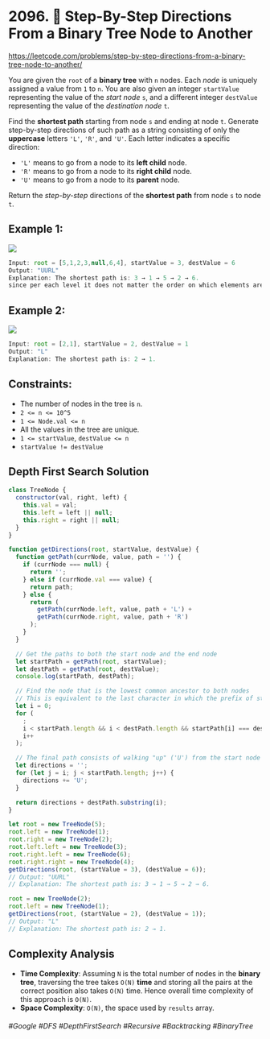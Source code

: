 # 2096.  🔎 Step-By-Step Directions From a Binary Tree Node to Another
https://leetcode.com/problems/step-by-step-directions-from-a-binary-tree-node-to-another/

You are given the `root` of a <b>binary tree</b> with `n` nodes. Each <i>node</i> is uniquely assigned a value from `1` to `n`. You are also given an integer `startValue` representing the value of the <i>start node</i> `s`, and a different integer `destValue` representing the value of the <i>destination node</i> `t`.

Find the <b>shortest path</b> starting from node `s` and ending at node `t`. Generate step-by-step directions of such path as a string consisting of only the <b>uppercase</b> letters `'L'`, `'R'`, and `'U'`. Each letter indicates a specific direction:

- `'L'` means to go from a node to its <b>left child</b> node.
- `'R'` means to go from a node to its <b>right child</b> node.
- `'U'` means to go from a node to its <b>parent</b> node.
 
Return the <i>step-by-step</i> directions of the <b>shortest path</b> from node `s` to node `t`.

 
## Example 1:
![](https://assets.leetcode.com/uploads/2021/11/15/eg1.png)
````js
Input: root = [5,1,2,3,null,6,4], startValue = 3, destValue = 6
Output: "UURL"
Explanation: The shortest path is: 3 → 1 → 5 → 2 → 6.
since per each level it does not matter the order on which elements are returned.
````
## Example 2:
![](https://assets.leetcode.com/uploads/2021/11/15/eg2.png)
````js
Input: root = [2,1], startValue = 2, destValue = 1
Output: "L"
Explanation: The shortest path is: 2 → 1.
````

## Constraints:

- The number of nodes in the tree is `n`.
- `2 <= n <= 10^5`
- `1 <= Node.val <= n`
- All the values in the tree are unique.
- `1 <= startValue`, `destValue <= n`
- `startValue != destValue`

## Depth First Search Solution
````js
class TreeNode {
  constructor(val, right, left) {
    this.val = val;
    this.left = left || null;
    this.right = right || null;
  }
}

function getDirections(root, startValue, destValue) {
  function getPath(currNode, value, path = '') {
    if (currNode === null) {
      return '';
    } else if (currNode.val === value) {
      return path;
    } else {
      return (
        getPath(currNode.left, value, path + 'L') +
        getPath(currNode.right, value, path + 'R')
      );
    }
  }

  // Get the paths to both the start node and the end node
  let startPath = getPath(root, startValue);
  let destPath = getPath(root, destValue);
  console.log(startPath, destPath);

  // Find the node that is the lowest common ancestor to both nodes
  // This is equivalent to the last character in which the prefix of startPath and endPath are the same
  let i = 0;
  for (
    ;
    i < startPath.length && i < destPath.length && startPath[i] === destPath[i];
    i++
  );

  // The final path consists of walking "up" ('U') from the start node to the ancestor, then walking "down" ('L/R') to the end node
  let directions = '';
  for (let j = i; j < startPath.length; j++) {
    directions += 'U';
  }

  return directions + destPath.substring(i);
}

let root = new TreeNode(5);
root.left = new TreeNode(1);
root.right = new TreeNode(2);
root.left.left = new TreeNode(3);
root.right.left = new TreeNode(6);
root.right.right = new TreeNode(4);
getDirections(root, (startValue = 3), (destValue = 6));
// Output: "UURL"
// Explanation: The shortest path is: 3 → 1 → 5 → 2 → 6.

root = new TreeNode(2);
root.left = new TreeNode(1);
getDirections(root, (startValue = 2), (destValue = 1));
// Output: "L"
// Explanation: The shortest path is: 2 → 1.

````

## Complexity Analysis
- <b>Time Complexity</b>: Assuming `N` is the total number of nodes in the <b>binary tree</b>, traversing the tree takes `O(N)` <b>time</b> and storing all the pairs at the correct position also takes `O(N)` time. Hence overall time complexity of this approach is `O(N)`.
- <b>Space Complexity</b>: `O(N)`, the space used by `results` array.



###### #Google #DFS #DepthFirstSearch #Recursive #Backtracking #BinaryTree

